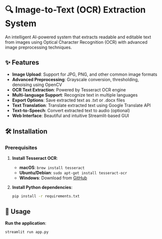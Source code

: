 # 🔍 Image-to-Text (OCR) Extraction System

An intelligent AI-powered system that extracts readable and editable text from images using Optical Character Recognition (OCR) with advanced image preprocessing techniques.

## ✨ Features

- **Image Upload**: Support for JPG, PNG, and other common image formats
- **Advanced Preprocessing**: Grayscale conversion, thresholding, denoising using OpenCV
- **OCR Text Extraction**: Powered by Tesseract OCR engine
- **Multi-language Support**: Recognize text in multiple languages
- **Export Options**: Save extracted text as .txt or .docx files
- **Text Translation**: Translate extracted text using Google Translate API
- **Text-to-Speech**: Convert extracted text to audio (optional)
- **Web Interface**: Beautiful and intuitive Streamlit-based GUI

## 🛠️ Installation

### Prerequisites

1. **Install Tesseract OCR**:
   - **macOS**: `brew install tesseract`
   - **Ubuntu/Debian**: `sudo apt-get install tesseract-ocr`
   - **Windows**: Download from [GitHub](https://github.com/UB-Mannheim/tesseract/wiki)

2. **Install Python dependencies**:
   ```bash
   pip install -r requirements.txt
   ```

## 🚀 Usage

 **Run the application**:
   ```bash
   streamlit run app.py
   ```





